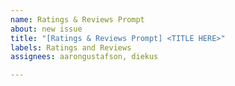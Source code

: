 ```yaml
---
name: Ratings & Reviews Prompt
about: new issue
title: "[Ratings & Reviews Prompt] <TITLE HERE>"
labels: Ratings and Reviews
assignees: aarongustafson, diekus

---
```



